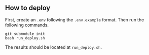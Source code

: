 ## How to deploy

First, create an `.env` following the `.env.example` format. Then run the following commands.

```
git submodule init
bash run_deploy.sh
```

The results should be located at `run_deploy.sh`.